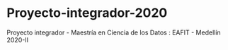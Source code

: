 # Proyecto-integrador-2020
Proyecto integrador - Maestría en Ciencia de los Datos : EAFIT - Medellín 2020-II
